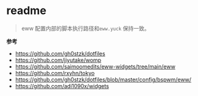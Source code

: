# readme

> eww 配置内部的脚本执行路径和`eww.yuck` 保持一致。

**参考**

- https://github.com/gh0stzk/dotfiles
- https://github.com/jiyutake/womp
- https://github.com/saimoomedits/eww-widgets/tree/main/eww
- https://github.com/rxyhn/tokyo
- https://github.com/gh0stzk/dotfiles/blob/master/config/bspwm/eww/
- https://github.com/adi1090x/widgets

